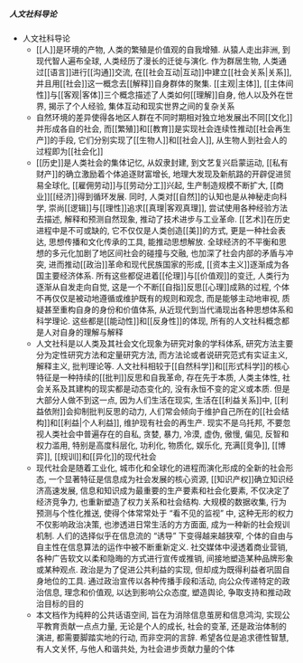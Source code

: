 ##### 人文社科导论
- 人文社科导论
	- [[人]]是环境的产物, 人类的繁殖是价值观的自我增殖. 从猿人走出非洲, 到现代智人遍布全球, 人类经历了漫长的迁徙与演化. 作为群居生物, 人类通过[[语言]]进行[[沟通]]交流, 在[[社会互动|互动]]中建立[[社会关系|关系]], 并且用[[社会]]这一概念去[[解释]]自身群体的聚集. [[主观|主体]], [[主体间性]]与[[客观|客体]]三个概念描述了人类如何[[理解]]自身, 他人以及外在世界, 揭示了个人经验, 集体互动和现实世界之间的复杂关系
	- 自然环境的差异使得各地区人群在不同时期相对独立地发展出不同[[文化]]并形成各自的社会, 而[[繁殖]]和[[教育]]是实现社会连续性推动[[社会再生产]]的手段, 它们分别实现了[[生物人]]和[[社会人]], 从生物人到社会人的过程即为[[社会化]]
	- [[历史]]是人类社会的集体记忆, 从奴隶封建, 到文艺复兴启蒙运动, [[私有财产]]的确立激励着个体追逐财富增长, 地理大发现及新航路的开辟促进贸易全球化, [[雇佣劳动]]与[[劳动分工]]兴起, 生产制造规模不断扩大, [[商业]][[经济]]得到循环发展. 同时, 人类对[[自然]]的认知也是从神秘走向科学, 崇尚[[逻辑]]与[[理性]]追求[[真理|客观真理]], 尝试使用各种经验方法去描述, 解释和预测自然现象, 推动了技术进步与工业革命. [[艺术]]在历史进程中是不可或缺的, 它不仅仅是人类创造[[美]]的方式, 更是一种社会表达, 思想传播和文化传承的工具, 能推动思想解放. 全球经济的不平衡和思想的多元化加剧了地区间社会的碰撞与交融, 也加深了社会内部的矛盾与冲突, 进而推动[[政治]]革命和现代民族国家的形成, [[资本主义]]逐渐成为各国主要经济体系. 所有这些都促进着[[伦理]]与[[价值观]]的变迁, 人类行为逐渐从自发走向自觉, 这是一个不断[[自指]]反思[[心理]]成熟的过程, 个体不再仅仅是被动地遵循或维护既有的规则和观念, 而是能够主动地审视, 质疑甚至重构自身的身份和价值体系, 从近现代到当代涌现出各种思想体系和科学理论. 这些都是[[能动性]]和[[反身性]]的体现, 所有的人文社科概念都是人对自身的理解与解释
	- 人文社科是以人类及其社会文化现象为研究对象的学科体系, 研究方法主要分为定性研究方法和定量研究方法, 而方法论或者说研究范式有实证主义, 解释主义, 批判理论等. 人文社科相较于[[自然科学]]和[[形式科学]]的核心特征是一种持续的[[批判]]反思和自我革命, 存在先于本质, 人类主体性, 社会关系及其建构的现实都是动态变化的, 没有永恒不变的定义或本质. 但是大部分人做不到这一点, 因为人们生活在现实, 生活在[[利益关系]]中, [[利益依附]]会抑制批判反思的动力, 人们常会倾向于维护自己所在的[[社会结构]]和[[利益|个人利益]], 维护现有社会的再生产. 现实不是乌托邦, 不要忽视人类社会中普遍存在的自私, 贪婪, 暴力, 冷漠, 虚伪, 傲慢, 偏见, 反智和权力滥用, 特别是高度科层化, 功利化, 物质化, 娱乐化, 充满[[竞争]], [[博弈]], [[规训]]和[[异化]]的现代社会
	- 现代社会是随着工业化, 城市化和全球化的进程而演化形成的全新的社会形态, 一个显著特征是信息成为社会发展的核心资源, [[知识产权]]确立知识经济高速发展, 信息和知识成为最重要的生产要素和社会化要素, 不仅决定了经济竞争力, 也重新塑造了权力关系和社会结构. 大规模的数据收集, 行为预测与个性化推送, 使得个体常常处于 “看不见的监视” 中, 这种无形的权力不仅影响政治决策, 也渗透进日常生活的方方面面, 成为一种新的社会规训机制. 人们的选择似乎在信息流的 “诱导” 下变得越来越狭窄, 个体的自由与自主性在信息算法的运作中被不断重新定义. 社交媒体中浸透着商业营销, 各种广告软文以柔和隐晦的方式进行宣传或推销, 间接地塑造某种品牌形象或某种观点. 政治是为了促进公共利益的实现, 但却成为既得利益者巩固自身地位的工具. 通过政治宣传以各种传播手段和活动, 向公众传递特定的政治信息, 理念和价值观, 以达到影响公众态度, 塑造舆论, 争取支持和推动政治目标的目的
	- 本文档作为纯粹的公共话语空间, 旨在为消除信息茧房和信息鸿沟, 实现公平教育贡献一点点力量, 无论是个人的成长, 社会的变革, 还是政治体制的演进, 都需要脚踏实地的行动, 而非空洞的言辞. 希望各位是追求德性智慧, 有人文关怀, 与他人和谐共处, 为社会进步贡献力量的个体

